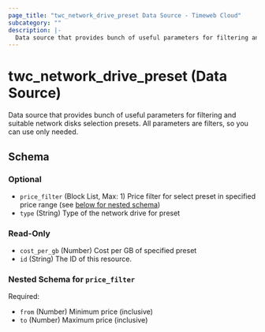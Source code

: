```yaml
---
page_title: "twc_network_drive_preset Data Source - Timeweb Cloud"
subcategory: ""
description: |-
  Data source that provides bunch of useful parameters for filtering and suitable network disks selection presets. All parameters are filters, so you can use only needed.
---
```


# twc_network_drive_preset (Data Source)

Data source that provides bunch of useful parameters for filtering and suitable network disks selection presets. All parameters are filters, so you can use only needed.



<!-- schema generated by tfplugindocs -->
## Schema

### Optional

- `price_filter` (Block List, Max: 1) Price filter for select preset in specified price range (see [below for nested schema](#nestedblock--price_filter))
- `type` (String) Type of the network drive for preset

### Read-Only

- `cost_per_gb` (Number) Cost per GB of specified preset
- `id` (String) The ID of this resource.

<a id="nestedblock--price_filter"></a>
### Nested Schema for `price_filter`

Required:

- `from` (Number) Minimum price (inclusive)
- `to` (Number) Maximum price (inclusive)


